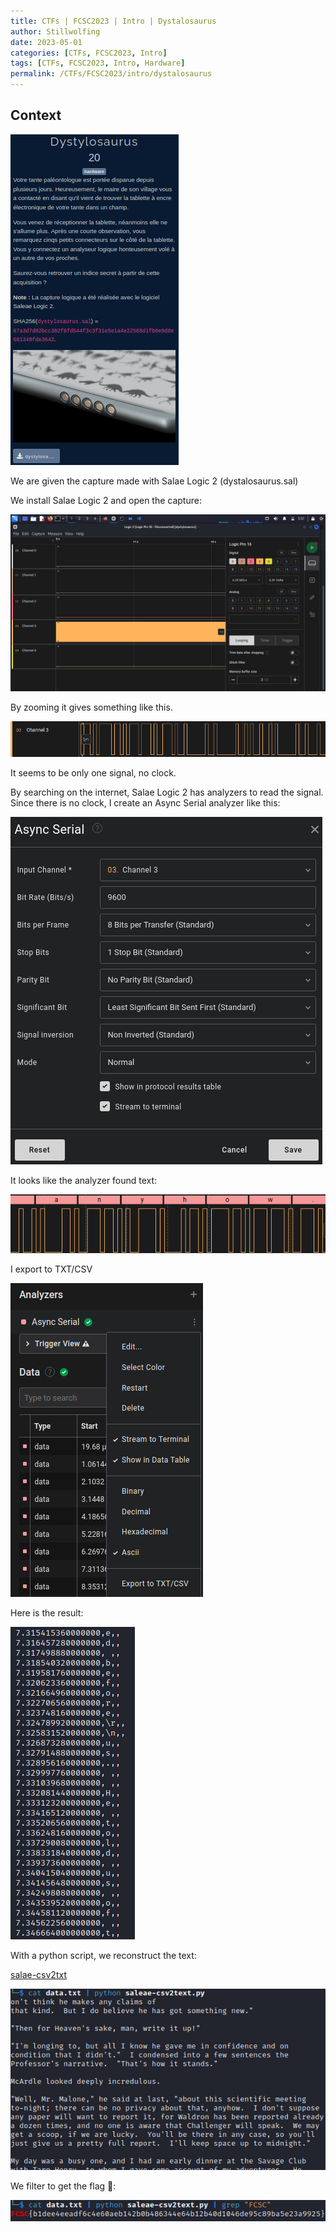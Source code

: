 ```yaml
---
title: CTFs | FCSC2023 | Intro | Dystalosaurus
author: Stillwolfing
date: 2023-05-01
categories: [CTFs, FCSC2023, Intro]
tags: [CTFs, FCSC2023, Intro, Hardware]
permalink: /CTFs/FCSC2023/intro/dystalosaurus
---
```


## Context

![context](/assets/img/CTFs/FCSC2023/Intro/dystalosaurus/context.png)

We are given the capture made with Salae Logic 2 (dystalosaurus.sal)

We install Salae Logic 2 and open the capture:

![salae](/assets/img/CTFs/FCSC2023/Intro/dystalosaurus/salae.png)

By zooming it gives something like this. 

![zoom](/assets/img/CTFs/FCSC2023/Intro/dystalosaurus/zoom.png)

It seems to be only one signal, no clock.

By searching on the internet, Salae Logic 2 has analyzers to read the signal. Since there is no clock, I create an Async Serial analyzer like this:

![analyzer](/assets/img/CTFs/FCSC2023/Intro/dystalosaurus/analyzer.png)

It looks like the analyzer found text:

![words](/assets/img/CTFs/FCSC2023/Intro/dystalosaurus/words.png)

I export to TXT/CSV

![export](/assets/img/CTFs/FCSC2023/Intro/dystalosaurus/export.png)


Here is the result:

![raw-export](/assets/img/CTFs/FCSC2023/Intro/dystalosaurus/raw-export.png)


With a python script, we reconstruct the text:

[salae-csv2txt](https://github.com/kxynos/saleae-csv2text)

![text](/assets/img/CTFs/FCSC2023/Intro/dystalosaurus/text.png)

We filter to get the flag 🙂:

![flag](/assets/img/CTFs/FCSC2023/Intro/dystalosaurus/flag.png)

